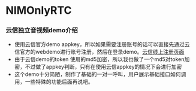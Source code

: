 # NIMOnlyRTC
### 云信独立音视频demo介绍
* 使用云信官方demo appkey，所以如果需要注册账号的话可以直接先通过云信官方的webdemo进行账号注册，然后在登录demo。[云信线上注册页面](https://app.netease.im/webdemo/im/register.html)
* 由于云信demo的token 使用的md5加密，所以我也做了一个md5对token加密，不过做了appkey判断，只有在使用云信appkey的情况下会进行加密
* 这个demo十分简陋，制作了基础的一对一呼叫，用户展示基础接口如何调用，一些特殊的功能后面再说吧。